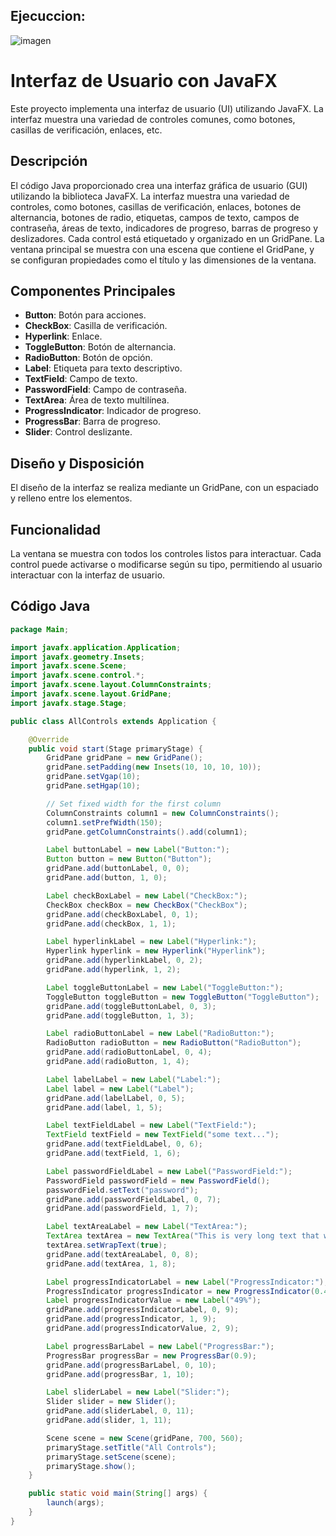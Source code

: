 ## Ejecuccion:

![imagen](https://github.com/JansHilaca/Formulario_Interfaz/assets/168945853/adb9ebe3-7600-469c-bbbb-5eae0fbcdcd5)

# Interfaz de Usuario con JavaFX

Este proyecto implementa una interfaz de usuario (UI) utilizando JavaFX. La interfaz muestra una variedad de controles comunes, como botones, casillas de verificación, enlaces, etc.

## Descripción

El código Java proporcionado crea una interfaz gráfica de usuario (GUI) utilizando la biblioteca JavaFX. La interfaz muestra una variedad de controles, como botones, casillas de verificación, enlaces, botones de alternancia, botones de radio, etiquetas, campos de texto, campos de contraseña, áreas de texto, indicadores de progreso, barras de progreso y deslizadores. Cada control está etiquetado y organizado en un GridPane. La ventana principal se muestra con una escena que contiene el GridPane, y se configuran propiedades como el título y las dimensiones de la ventana.

## Componentes Principales

- **Button**: Botón para acciones.
- **CheckBox**: Casilla de verificación.
- **Hyperlink**: Enlace.
- **ToggleButton**: Botón de alternancia.
- **RadioButton**: Botón de opción.
- **Label**: Etiqueta para texto descriptivo.
- **TextField**: Campo de texto.
- **PasswordField**: Campo de contraseña.
- **TextArea**: Área de texto multilínea.
- **ProgressIndicator**: Indicador de progreso.
- **ProgressBar**: Barra de progreso.
- **Slider**: Control deslizante.

## Diseño y Disposición

El diseño de la interfaz se realiza mediante un GridPane, con un espaciado y relleno entre los elementos. 

## Funcionalidad

La ventana se muestra con todos los controles listos para interactuar. Cada control puede activarse o modificarse según su tipo, permitiendo al usuario interactuar con la interfaz de usuario.

## Código Java

```java
package Main;

import javafx.application.Application;
import javafx.geometry.Insets;
import javafx.scene.Scene;
import javafx.scene.control.*;
import javafx.scene.layout.ColumnConstraints;
import javafx.scene.layout.GridPane;
import javafx.stage.Stage;

public class AllControls extends Application {

    @Override
    public void start(Stage primaryStage) {
        GridPane gridPane = new GridPane();
        gridPane.setPadding(new Insets(10, 10, 10, 10));
        gridPane.setVgap(10);
        gridPane.setHgap(10);

        // Set fixed width for the first column
        ColumnConstraints column1 = new ColumnConstraints();
        column1.setPrefWidth(150);
        gridPane.getColumnConstraints().add(column1);

        Label buttonLabel = new Label("Button:");
        Button button = new Button("Button");
        gridPane.add(buttonLabel, 0, 0);
        gridPane.add(button, 1, 0);

        Label checkBoxLabel = new Label("CheckBox:");
        CheckBox checkBox = new CheckBox("CheckBox");
        gridPane.add(checkBoxLabel, 0, 1);
        gridPane.add(checkBox, 1, 1);

        Label hyperlinkLabel = new Label("Hyperlink:");
        Hyperlink hyperlink = new Hyperlink("Hyperlink");
        gridPane.add(hyperlinkLabel, 0, 2);
        gridPane.add(hyperlink, 1, 2);

        Label toggleButtonLabel = new Label("ToggleButton:");
        ToggleButton toggleButton = new ToggleButton("ToggleButton");
        gridPane.add(toggleButtonLabel, 0, 3);
        gridPane.add(toggleButton, 1, 3);

        Label radioButtonLabel = new Label("RadioButton:");
        RadioButton radioButton = new RadioButton("RadioButton");
        gridPane.add(radioButtonLabel, 0, 4);
        gridPane.add(radioButton, 1, 4);

        Label labelLabel = new Label("Label:");
        Label label = new Label("Label");
        gridPane.add(labelLabel, 0, 5);
        gridPane.add(label, 1, 5);

        Label textFieldLabel = new Label("TextField:");
        TextField textField = new TextField("some text...");
        gridPane.add(textFieldLabel, 0, 6);
        gridPane.add(textField, 1, 6);

        Label passwordFieldLabel = new Label("PasswordField:");
        PasswordField passwordField = new PasswordField();
        passwordField.setText("password");
        gridPane.add(passwordFieldLabel, 0, 7);
        gridPane.add(passwordField, 1, 7);

        Label textAreaLabel = new Label("TextArea:");
        TextArea textArea = new TextArea("This is very long text that will wrap to several lines.");
        textArea.setWrapText(true);
        gridPane.add(textAreaLabel, 0, 8);
        gridPane.add(textArea, 1, 8);

        Label progressIndicatorLabel = new Label("ProgressIndicator:");
        ProgressIndicator progressIndicator = new ProgressIndicator(0.49);
        Label progressIndicatorValue = new Label("49%");
        gridPane.add(progressIndicatorLabel, 0, 9);
        gridPane.add(progressIndicator, 1, 9);
        gridPane.add(progressIndicatorValue, 2, 9);

        Label progressBarLabel = new Label("ProgressBar:");
        ProgressBar progressBar = new ProgressBar(0.9);
        gridPane.add(progressBarLabel, 0, 10);
        gridPane.add(progressBar, 1, 10);

        Label sliderLabel = new Label("Slider:");
        Slider slider = new Slider();
        gridPane.add(sliderLabel, 0, 11);
        gridPane.add(slider, 1, 11);

        Scene scene = new Scene(gridPane, 700, 560);
        primaryStage.setTitle("All Controls");
        primaryStage.setScene(scene);
        primaryStage.show();
    }

    public static void main(String[] args) {
        launch(args);
    }
}
